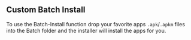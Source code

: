 ## Custom Batch Install
To use the Batch-Install function drop your favorite apps `.apk`/`.apkm` files into the Batch folder and the installer will install the apps for you.
